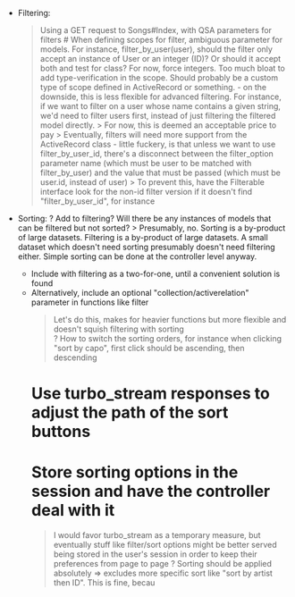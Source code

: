 * Filtering: 
    > Using a GET request to Songs#Index, with QSA parameters for filters
        # When defining scopes for filter, ambiguous parameter for models. For instance, filter_by_user(user), should the filter only accept an instance of User or an integer (ID)? Or should it accept both and test for class?
    > For now, force integers. Too much bloat to add type-verification in the scope. Should probably be a custom type of scope defined in ActiveRecord or something.
        - on the downside, this is less flexible for advanced filtering. For instance, if we want to filter on a user whose name contains a given string, we'd need to filter users first, instead of just filtering the filtered model directly.
            > For now, this is deemed an acceptable price to pay
            > Eventually, filters will need more support from the ActiveRecord class
        - little fuckery, is that unless we want to use filter_by_user_id, there's a disconnect between the filter_option parameter name (which must be user to be matched with filter_by_user) and the value that must be passed (which must be user.id, instead of user)
            > To prevent this, have the Filterable interface look for the non-id filter version if it doesn't find "filter_by_user_id", for instance

* Sorting: 
    ? Add to filtering? Will there be any instances of models that can be filtered but not sorted?
        > Presumably, no. Sorting is a by-product of large datasets. Filtering is a by-product of large datasets. A small dataset which doesn't need sorting presumably doesn't need filtering either. Simple sorting can be done at the controller level anyway.
    * Include with filtering as a two-for-one, until a convenient solution is found
    * Alternatively, include an optional "collection/activerelation" parameter in functions like filter
        > Let's do this, makes for heavier functions but more flexible and doesn't squish filtering with sorting   
    ? How to switch the sorting orders, for instance when clicking "sort by capo", first click should be ascending, then descending
        # Use turbo_stream responses to adjust the path of the sort buttons
        # Store sorting options in the session and have the controller deal with it
        > I would favor turbo_stream as a temporary measure, but eventually stuff like filter/sort options might be better served being stored in the user's session in order to keep their preferences from page to page 
    ? Sorting should be applied absolutely => excludes more specific sort like "sort by artist then ID". This is fine, becau